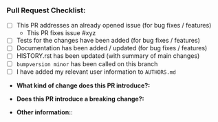 <!--Please ensure the PR fulfills the following requirements! -->
### Pull Request Checklist:
- [ ] This PR addresses an already opened issue (for bug fixes / features)
    - This PR fixes issue #xyz
- [ ] Tests for the changes have been added (for bug fixes / features)
- [ ] Documentation has been added / updated (for bug fixes / features)
- [ ] HISTORY.rst has been updated (with summary of main changes)
- [ ] `bumpversion minor` has been called on this branch
- [ ] I have added my relevant user information to `AUTHORS.md`

* **What kind of change does this PR introduce?:** <!--(Bug fix, feature, docs update, etc.)-->


* **Does this PR introduce a breaking change?:** <!--(Has there been an API change? New dependencies?)-->


* **Other information:**: <!--(Relevant discussion threads? Outside documentation pages?)-->
